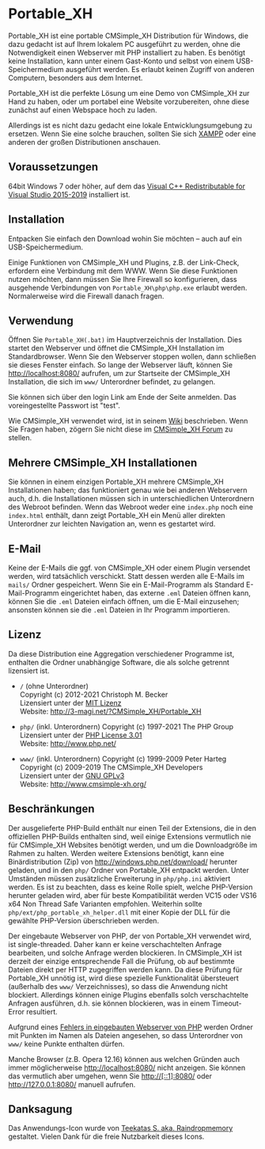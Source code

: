 ﻿Portable_XH
===========

Portable_XH ist eine portable CMSimple_XH Distribution für Windows, die dazu
gedacht ist auf Ihrem lokalem PC ausgeführt zu werden, ohne die Notwendigkeit
einen Webserver mit PHP installiert zu haben. Es benötigt keine Installation,
kann unter einem Gast-Konto und selbst von einem USB-Speichermedium ausgeführt
werden. Es erlaubt keinen Zugriff von anderen Computern, besonders aus dem
Internet.

Portable_XH ist die perfekte Lösung um eine Demo von CMSimple_XH zur Hand zu
haben, oder um portabel eine Website vorzubereiten, ohne diese zunächst auf
einen Webspace hoch zu laden.

Allerdings ist es nicht dazu gedacht eine lokale Entwicklungsumgebung zu
ersetzen. Wenn Sie eine solche brauchen, sollten Sie sich [XAMPP](http://www.apachefriends.org/de/xampp.html) oder eine anderen der großen
Distributionen anschauen.

Voraussetzungen
---------------

64bit Windows 7 oder höher, auf dem das 
[Visual C++ Redistributable for Visual Studio 2015-2019](https://aka.ms/vs/16/release/VC_redist.x64.exe)
installiert ist.

Installation
------------

Entpacken Sie einfach den Download wohin Sie möchten – auch auf ein
USB-Speichermedium.

Einige Funktionen von CMSimple_XH und Plugins, z.B. der Link-Check, erfordern
eine Verbindung mit dem WWW. Wenn Sie diese Funktionen nutzen möchten, dann
müssen Sie Ihre Firewall so konfigurieren, dass ausgehende Verbindungen von
`Portable_XH\php\php.exe` erlaubt werden. Normalerweise wird die Firewall danach
fragen.

Verwendung
----------

Öffnen Sie `Portable_XH(.bat)` im Hauptverzeichnis der Installation. Dies startet
den Webserver und öffnet die CMSimple_XH Installation im Standardbrowser. Wenn
Sie den Webserver stoppen wollen, dann schließen sie dieses Fenster einfach. So
lange der Webserver läuft, können Sie <http://localhost:8080/> aufrufen, um zur
Startseite der CMSimple_XH Installation, die sich im `www/` Unterordner befindet,
zu gelangen.

Sie können sich über den login Link am Ende der Seite anmelden. Das
voreingestellte Passwort ist "test".

Wie CMSimple_XH verwendet wird, ist in seinem [Wiki](http://www.cmsimple-xh.org/wiki/doku.php) beschrieben. Wenn Sie Fragen haben,
zögern Sie nicht diese im [CMSimple_XH Forum](http://cmsimpleforum.com/) zu
stellen.

Mehrere CMSimple_XH Installationen
----------------------------------

Sie können in einem einzigen Portable_XH mehrere CMSimple_XH Installationen
haben; das funktioniert genau wie bei anderen Webservern auch, d.h. die
Installationen müssen sich in unterschiedlichen Unterordnern des Webroot
befinden. Wenn das Webroot weder eine `index.php` noch eine `index.html` enthält,
dann zeigt Portable_XH ein Menü aller direkten Unterordner zur leichten
Navigation an, wenn es gestartet wird.

E-Mail
------

Keine der E-Mails die ggf. von CMSimple_XH oder einem Plugin versendet werden,
wird tatsächlich verschickt. Statt dessen werden alle E-Mails im `mails/` Ordner
gespeichert. Wenn Sie ein E-Mail-Programm als Standard E-Mail-Programm
eingerichtet haben, das externe `.eml` Dateien öffnen kann, können Sie die `.eml`
Dateien einfach öffnen, um die E-Mail einzusehen; ansonsten können sie die `.eml`
Dateien in Ihr Programm importieren.

Lizenz
------

Da diese Distribution eine Aggregation verschiedener Programme ist, enthalten
die Ordner unabhängige Software, die als solche getrennt lizensiert ist.

* `/` (ohne Unterordner)  
    Copyright (c) 2012-2021 Christoph M. Becker  
    Lizensiert unter der [MIT Lizenz](http://opensource.org/licenses/MIT)  
    Website: <http://3-magi.net/?CMSimple_XH/Portable_XH>

* `php/` (inkl. Unterordnern)
    Copyright (c) 1997-2021 The PHP Group  
    Lizensiert unter der [PHP License 3.01](http://www.php.net/license/3_01.txt)  
    Website: <http://www.php.net/>

* `www/` (inkl. Unterordnern)
    Copyright (c) 1999-2009 Peter Harteg  
    Copyright (c) 2009-2019 The CMSimple_XH Developers  
    Lizensiert unter der [GNU GPLv3](http://www.gnu.org/licenses/gpl.html)  
    Website: <http://www.cmsimple-xh.org/>

Beschränkungen
--------------

Der ausgelieferte PHP-Build enthält nur einen Teil der Extensions, die in den
offiziellen PHP-Builds enthalten sind, weil einige Extensions vermutlich nie für
CMSimple_XH Websites benötigt werden, und um die Downloadgröße im Rahmen zu
halten. Werden weitere Extensions benötigt, kann eine Binärdistribution (Zip)
von <http://windows.php.net/download/> herunter geladen, und in den `php/` Ordner
von Portable_XH entpackt werden. Unter Umständen müssen zusätzliche Erweiterung
in `php/php.ini` aktiviert werden. Es ist zu beachten, dass es keine Rolle spielt,
welche PHP-Version herunter geladen wird, aber für beste
Kompatibilität werden VC15 oder VS16 x64 Non Thread Safe Varianten empfohlen.
Weiterhin sollte `php/ext/php_portable_xh_helper.dll` mit einer Kopie der DLL
für die gewählte PHP-Version überschrieben werden.

Der eingebaute Webserver von PHP, der von Portable_XH verwendet wird, ist
single-threaded. Daher kann er keine verschachtelten Anfrage bearbeiten, und
solche Anfrage werden blockieren. In CMSimple_XH ist derzeit der einzige
entsprechende Fall die Prüfung, ob auf bestimmte Dateien direkt per HTTP
zugegriffen werden kann. Da diese Prüfung für Portable_XH unnötig ist, wird
diese spezielle Funktionalität übersteuert (außerhalb des `www/` Verzeichnisses),
so dass die Anwendung nicht blockiert. Allerdings können einige Plugins
ebenfalls solch verschachtelte Anfragen ausführen, d.h. sie können blockieren,
was in einem Timeout-Error resultiert.

Aufgrund eines [Fehlers in eingebauten Webserver von PHP](https://bugs.php.net/bug.php?id=74061)
werden Ordner mit Punkten im Namen als Dateien angesehen, so dass Unterordner von
`www/` keine Punkte enthalten dürfen.

Manche Browser (z.B. Opera 12.16) können aus welchen Gründen auch immer
möglicherweise <http://localhost:8080/> nicht anzeigen. Sie können das
vermutlich aber umgehen, wenn Sie <http://[::1]:8080/> oder
<http://127.0.0.1:8080/> manuell aufrufen.

Danksagung
----------

Das Anwendungs-Icon wurde von 
[Teekatas S. aka. Raindropmemory](http://raindropmemory.deviantart.com/)
gestaltet. Vielen Dank für die freie Nutzbarkeit dieses Icons.
